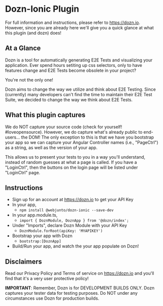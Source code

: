 # Dozn-Ionic Plugin

For full information and instructions, please refer to https://dozn.io.  However, since you are already here we'll give you a quick glance at what this plugin (and dozn) does!

## At a Glance

Dozn is a tool for automatically generating E2E Tests and visualizing your application.  Ever spend hours setiting up css selectors, only to have features change and E2E Tests become obsolete in your project? 

You're not the only one!

Dozn aims to change the way we utilize and think about E2E Testing.  Since (currently) many developers can't find the time to maintain their E2E Test Suite, we decided to change the way we think about E2E Tests.

## What this plugin captures

We do NOT capture your source code (check for yourself! #loveopensource). However, we do capture what's already public to end-users... the DOM!   The only exception to this is that we have you bootstrap your app so we can capture your Angular Controller names (i.e., "PageCtrl") as a string, as well as the version of your app.

This allows us to present your tests to you in a way you'll understand, instead of random guesses at what a page is called.   If you have a "LoginCtrl", then the buttons on the login page will be listed under "LoginCtrl" page.

## Instructions

* Sign up for an account at https://dozn.io to get your API Key
* In your app, 
  * ```npm install @webjunto/dozn-ionic --save-dev```
* In your app.module.ts, 
  * ```import { DoznModule, DoznApp } from '@dozn/index';```
* Under "Imports", declare Dozn Module with your API Key 
  * ```DoznModule.forRoot(apiKey: 'MYAPIKEY')```
* Bootstrap your app with Dozn 
  * ```bootstrap:[DoznApp]```
* Build/Run your app, and watch the your app populate on Dozn!

## Disclaimers

Read our Privacy Policy and Terms of service on https://dozn.io and you'll find that it's a very user protective policy!

**IMPORTANT**:  Remember, Dozn is for DEVELOPMENT BUILDS ONLY.  Dozn captures your tester data for testing purposes. Do NOT under any circumstances use Dozn for production builds.
